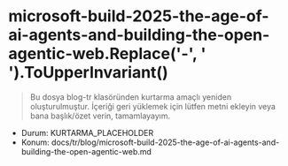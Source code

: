 ﻿# microsoft-build-2025-the-age-of-ai-agents-and-building-the-open-agentic-web.Replace('-', ' ').ToUpperInvariant()

> Bu dosya blog-tr klasöründen kurtarma amaçlı yeniden oluşturulmuştur.
> İçeriği geri yüklemek için lütfen metni ekleyin veya bana başlık/özet verin, tamamlayayım.

- Durum: KURTARMA_PLACEHOLDER
- Konum: docs/tr/blog/microsoft-build-2025-the-age-of-ai-agents-and-building-the-open-agentic-web.md
